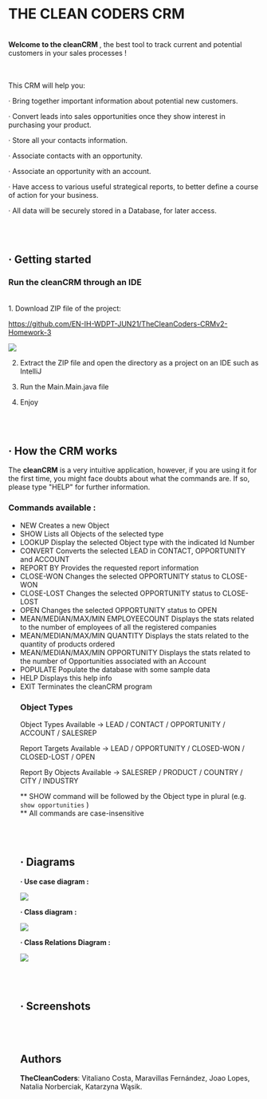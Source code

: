 # THE CLEAN CODERS CRM

<br>
<b> Welcome to the cleanCRM </b>, the best tool to track current and potential customers in your sales processes !

<br><br>
This CRM will help you:

· Bring together important information about potential new customers.

· Convert leads into sales opportunities once they show interest in purchasing your product.

· Store all your contacts information.

· Associate contacts with an opportunity.

· Associate an opportunity with an account.

· Have access to various useful strategical reports, to better define a course of action for your business.

· All data will be securely stored in a Database, for later access.

<br><br>
## · Getting started

### Run the cleanCRM through an IDE
<br>
1. Download ZIP file of the project:

https://github.com/EN-IH-WDPT-JUN21/TheCleanCoders-CRMv2-Homework-3

[comment]: <> (<br>![zipdownload.png]&#40;https://github.com/EN-IH-WDPT-JUN21/TheCleanCoders-MugglesAgainstMagic-Homework-1/blob/main/img/zipdownload.png&#41;)
![](img/howtozip.JPG)

2. Extract the ZIP file and open the directory as a project on an IDE such as IntelliJ

3. Run the Main.Main.java file

4. Enjoy

<br><br>
## · How the CRM works

The <b>cleanCRM</b> is a very intuitive application, however, if you are using it for the first time, you might face doubts about what the commands are. If so, please type "HELP" for further information.

### Commands available :

- NEW <Object type>                            Creates a new Object
- SHOW <Object type>                           Lists all Objects of the selected type
- LOOKUP <Object type> <Id Number>             Display the selected Object type with the indicated Id Number
- CONVERT <LEAD Id number>                     Converts the selected LEAD in CONTACT, OPPORTUNITY and ACCOUNT
- REPORT <ReportTarget> BY <ReportByObject>    Provides the requested report information
- CLOSE-WON <OPPORTUNITY Id Number>            Changes the selected OPPORTUNITY status to CLOSE-WON
- CLOSE-LOST <OPPORTUNITY Id Number>           Changes the selected OPPORTUNITY status to CLOSE-LOST 
- OPEN <OPPORTUNITY Id Number>                 Changes the selected OPPORTUNITY status to OPEN
- MEAN/MEDIAN/MAX/MIN EMPLOYEECOUNT            Displays the stats related to the number of employees of all the registered companies
- MEAN/MEDIAN/MAX/MIN QUANTITY                 Displays the stats related to the quantity of products ordered
- MEAN/MEDIAN/MAX/MIN OPPORTUNITY              Displays the stats related to the number of Opportunities associated with an Account
- POPULATE                                     Populate the database with some sample data
- HELP                                         Displays this help info
- EXIT                                         Terminates the cleanCRM program

### Object Types

Object Types Available ->                    LEAD / CONTACT / OPPORTUNITY / ACCOUNT / SALESREP

Report Targets Available ->                  LEAD /  OPPORTUNITY / CLOSED-WON / CLOSED-LOST / OPEN

Report By Objects Available ->               SALESREP /  PRODUCT / COUNTRY / CITY / INDUSTRY


** SHOW command will be followed by the Object type in plural (e.g. ``show opportunities`` )
<br> ** All commands are case-insensitive

<br><br>
## · Diagrams

<b>· Use case diagram : </b>

[comment]: <> (![CRM%20SYSTEM.png]&#40;https://github.com/EN-IH-WDPT-JUN21/TheCleanCoders-CRM-Homework-2/blob/main/img/CRM%20SYSTEM.png&#41;)

![](img/UseCaseDiagram.png)

<b>· Class diagram : </b>

[comment]: <> (![Customer%20Relationship%20Manager.png]&#40;https://github.com/EN-IH-WDPT-JUN21/TheCleanCoders-CRM-Homework-2/blob/main/img/Customer%20Relationship%20Manager.png&#41;)

![](img/ClassDiagram.png)

<b>· Class Relations Diagram : </b>

![](img/RelationsDiagram.png)

<br><br>
## · Screenshots

[comment]: <> (![screenshot1.png]&#40;https://github.com/EN-IH-WDPT-JUN21/TheCleanCoders-CRM-Homework-2/blob/main/img/Screenshot1.png&#41;)

[comment]: <> (![screenshot3.png]&#40;https://github.com/EN-IH-WDPT-JUN21/TheCleanCoders-CRM-Homework-2/blob/main/img/Screenshot3.png&#41;)

[comment]: <> (![screenshot4.png]&#40;https://github.com/EN-IH-WDPT-JUN21/TheCleanCoders-CRM-Homework-2/blob/main/img/Screenshot4.png&#41;)

[comment]: <> (![screenshot6.png]&#40;https://github.com/EN-IH-WDPT-JUN21/TheCleanCoders-CRM-Homework-2/blob/main/img/Screenshot6.png&#41;)

[comment]: <> (![screenshot7.png]&#40;https://github.com/EN-IH-WDPT-JUN21/TheCleanCoders-CRM-Homework-2/blob/main/img/Screenshot7.png&#41;)

[comment]: <> (![screenshot8.png]&#40;https://github.com/EN-IH-WDPT-JUN21/TheCleanCoders-CRM-Homework-2/blob/main/img/Screenshot8.png&#41;)

<br><br>
## Authors

**TheCleanCoders**: Vitaliano Costa, Maravillas Fernández, Joao Lopes, Natalia Norberciak, Katarzyna Wąsik.

[comment]: <> (![CleanCodersLogo.JPG]&#40;https://github.com/EN-IH-WDPT-JUN21/TheCleanCoders-MugglesAgainstMagic-Homework-1/blob/main/img/CleanCodersLogo.JPG&#41;)
